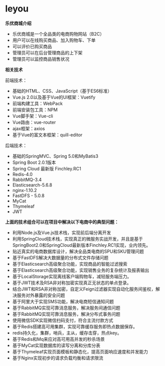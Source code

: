 # leyou

**乐优商城介绍**

- 乐优商城是一个全品类的电商购物网站（B2C）
- 用户可以在线购买商品、加入购物车、下单
- 可以评价已购买商品
- 管理员可以在后台管理商品的上下架
- 管理员可以监控商品销售状况

**相关技术**

前端技术：
- 基础的HTML、CSS、JavaScript（基于ES6标准）
- Vue.js 2.0以及基于Vue的UI框架：Vuetify
- 前端构建工具：WebPack
- 前端安装包工具：NPM
- Vue脚手架：Vue-cli
- Vue路由：vue-router
- ajax框架：axios
- 基于Vue的富文本框架：quill-editor

后端技术：
- 基础的SpringMVC、Spring 5.0和MyBatis3
- Spring Boot 2.0.1版本
- Spring Cloud 最新版 Finchley.RC1
- Redis-4.0
- RabbitMQ-3.4
- Elasticsearch-5.6.8
- nginx-1.10.2
- FastDFS - 5.0.8
- MyCat
- Thymeleaf
- JWT

**上面的技术组合可以在项目中解决以下电商中的典型问题：**

- 利用Node.js及Vue.js技术栈，实现前后端分离开发
- 利用SpringCloud技术栈，实现真正的微服务实战开发，并且是基于SpringBoot2.0和SpringCloud最新版本Finchley.RC1实现，业内领先。
- 贴近真实的电商数据库设计，解决全品类电商的SPU和SKU管理问题
- 基于FastDFS解决大数据量的分布式文件存储问题
- 基于Elasticsearch高级聚合功能，实现商品的智能过滤搜索
- 基于Elasticsearch高级聚合功能，实现销售业务的复杂统计及报表输出
- 基于LocalStorage实现离线客户端购物车，减轻服务端压力。
- 基于JWT技术及RSA非对称加密实现真正无状态的单点登录。
- 结合JWT和RSA非对称加密，自定义Feign过滤器实现自动化服务间鉴权，解决服务对外暴露的安全问题
- 基于阿里大于实现SMS功能，解决电商短信通知问题
- 基于RabbitMQ实现可靠消息服务，解决服务间通信问题
- 基于RabbitMQ实现可靠消息服务，解决分布式事务问题
- 使用微信SDK实现微信扫码支付，符合主流付款方式
- 基于Redis搭建高可用集群，实现可靠缓存服务即热点数据保存。
- redis持久化，集群，哨兵，主从，缓存击穿，热点key。
- 基于Redis和Mq来应对高可用高并发的秒杀场景
- 基于MyCat实现数据库的读写分离和分库分表
- 基于Thymeleaf实现页面模板和静态化，提高页面响应速度和并发能力
- 基于Nginx实现初步的请求负载均衡和请求限流
